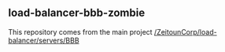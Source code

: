 ## load-balancer-bbb-zombie
This repository comes from the main project [/ZeitounCorp/load-balancer/servers/BBB](https://github.com/ZeitounCorp/load-balancer)
